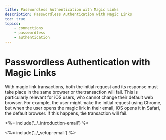 ```yaml
---
title: Passwordless Authentication with Magic Links
description: Passwordless Authentication with Magic Links
toc: true
topics:
    - connections
    - passwordless
    - authentication
---
```

# Passwordless Authentication with Magic Links

With magic link transactions, both the initial request and its response must take place in the same browser or the transaction will fail. This is particularly relevant for iOS users, who cannot change their default web browser. For example, the user might make the initial request using Chrome, but when the user opens the magic link in their email, iOS opens it in Safari, the default browser. If this happens, the transaction will fail.

<%= include('../_introduction-email') %>

<%= include('../_setup-email') %>

